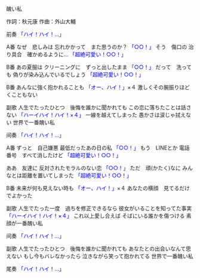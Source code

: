醜い私

作詞：秋元康
作曲：外山大輔

前奏 
<font color=blue>「ハイ！ハイ！…」</font> 

A番 
なぜ　悲しみは
忘れかかって　また思うのか？ <font color=blue>「○○！」</font> 
そう　傷口の
治り具合　確かめるように… <font color=blue>「超絶可愛い！○○！」</font> 

B番 
あの夏服は
クリーニングに　ずっと出したまま <font color=blue>「○○！」</font> 
だって　洗っても
偽りが染み込んでいるでしょう <font color=blue>「超絶可愛い！○○！」</font> 

B番 
あんなに強く抱かれることも <font color=blue>「オー、ハイ！」</font>×４ 
激しくその腕振りほどくこともない

副歌 
人生でたったひとつ　後悔を誰かに聞かれても
この恋に落ちたことは話さない <font color=blue>「ハーイハイ！ハイ！×４」</font> 
一線を越えてしまった
愚かさは涙じゃ拭えない
世界で一番醜い私

间奏 
<font color=blue>「ハイ！ハイ！…」</font> 

A番 
ずっと　自己嫌悪
最低だったあの日の私 <font color=blue>「○○！」</font> 
もう　LINEとか
電話番号　すべて消したけど <font color=blue>「超絶可愛い！○○！」</font> 

ああ　友達に
反対されたモラルのない恋 <font color=blue>「○○！」</font> 
ただ　頑(かたく)なに
みんなとは距離を置いてしまった <font color=blue>「超絶可愛い！○○！」</font> 

B番 
未来が何も見えない時も <font color=blue>「オー、ハイ！」</font>×４
あなたの横顔　見てるだけでよかった

副歌 
人生でたった一度　過ちを修正できるなら
彼女がいることを知ってた事実 <font color=blue>「ハーイハイ！ハイ！×４」</font> 
これ以上愛し合えば
そばにいる誰かを傷つける
素顔が一番醜い私

间奏 
<font color=blue>「ハイ！ハイ！…」</font> 

副歌 
人生でたったひとつ　後悔を誰かに聞かれても
あなたとの出会いなんて思えない
もし今もバレなかったら
泣きながら笑って抱かれてる
世界で一番醜い私

尾奏 
<font color=blue>「ハイ！ハイ！…」</font> 
